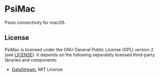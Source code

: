 # PsiMac

Psion connectivity for macOS.

## License

PsiMac is licensed under the GNU General Public License (GPL) version 2 (see [LICENSE](LICENSE)). It depends on the following separately licensed third-party libraries and components:

- [DataStream](https://github.com/jbmorley/DataStream), MIT License
